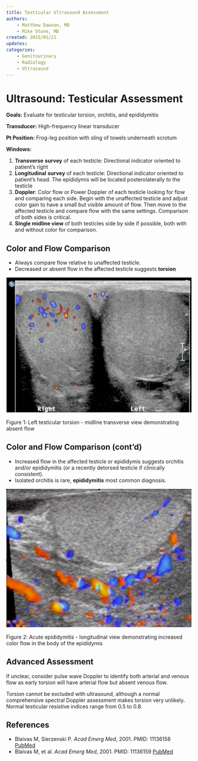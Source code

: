 ```yaml
---
title: Testicular Ultrasound Assessment
authors:
    - Matthew Dawson, MD
    - Mike Stone, MD
created: 2015/01/21
updates:
categories:
    - Genitourinary
    - Radiology
    - Ultrasound
---
```


# Ultrasound: Testicular Assessment

**Goals:** Evaluate for testicular torsion, orchitis, and epididymitis

**Transducer:** High-frequency linear transducer

**Pt Position:**    Frog-leg position with sling of towels underneath scrotum

**Windows:**

1. **Transverse** **survey** of each testicle: Directional indicator oriented to patient’s right
2. **Longitudinal** **survey** of each testicle: Directional indicator oriented to patient’s head. The epididymis will be located posterolaterally to the testicle
3. **Doppler**: Color flow or Power Doppler of each testicle looking for flow and comparing each side. Begin with the unaffected testicle and adjust color gain to have a small but visible amount of flow. Then move to the affected testicle and compare flow with the same settings. Comparison of both sides is critical.
4. **Single midline view** of both testicles side by side if possible, both with and without color for comparison.

## Color and Flow Comparison

- Always compare flow relative to unaffected testicle.
- Decreased or absent flow in the affected testicle suggests **torsion**

![Left testicular torsion - midline transverse view demonstrating absent flow](image-1.png)

Figure 1: Left testicular torsion - midline transverse view demonstrating absent flow

## Color and Flow Comparison (cont’d)

- Increased flow in the affected testicle or epididymis suggests orchitis and/or epididymitis (or a recently detorsed testicle if clinically consistent). 
- Isolated orchitis is rare, **epididymitis** most common diagnosis.

![Acute epididymitis. Longitudinal view demonstrating increased color flow in the body of the epididymis](image-2.png)

Figure 2: Acute epididymitis - longitudinal view demonstrating increased color flow in the body of the epididymis

## Advanced Assessment

If unclear, consider pulse wave Doppler to identify both arterial and venous flow as early torsion will have arterial flow but absent venous flow.

Torsion cannot be excluded with ultrasound, although a normal comprehensive spectral Doppler assessment makes torsion very unlikely. Normal testicular resistive indices range from 0.5 to 0.8.

## References

- Blaivas M, Sierzenski P. _Acad Emerg Med_, 2001. PMID: 11136158 [PubMed](http://www.ncbi.nlm.nih.gov/pubmed/11136158)
- Blaivas M, et al. _Acad Emerg Med_, 2001. PMID: 11136159 [PubMed](http://www.ncbi.nlm.nih.gov/pubmed/11136159)
